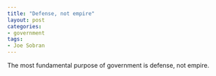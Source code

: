 ```yaml
---
title: "Defense, not empire"
layout: post
categories:
- government
tags:
- Joe Sobran
---
```


The most fundamental purpose of government is defense, not empire.
